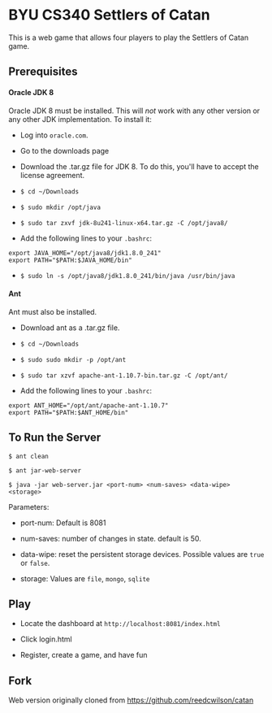 # BYU CS340 Settlers of Catan

This is a web game that allows four players to play the Settlers of Catan game.

## Prerequisites

#### Oracle JDK 8

Oracle JDK 8 must be installed. This will *not* work with any other version or any other JDK implementation. To install it:

* Log into ```oracle.com```.

* Go to the downloads page

* Download the .tar.gz file for JDK 8. To do this, you'll have to accept the license agreement.

* ```$ cd ~/Downloads```

* ```$ sudo mkdir /opt/java```

* ```$ sudo tar zxvf jdk-8u241-linux-x64.tar.gz -C /opt/java8/```

* Add the following lines to your ```.bashrc```:

```
export JAVA_HOME="/opt/java8/jdk1.8.0_241"
export PATH="$PATH:$JAVA_HOME/bin"
```

* ```$ sudo ln -s /opt/java8/jdk1.8.0_241/bin/java /usr/bin/java```

#### Ant

Ant must also be installed.

* Download ant as a .tar.gz file.

* ```$ cd ~/Downloads```

* ```$ sudo sudo mkdir -p /opt/ant```

* ```$ sudo tar xzvf apache-ant-1.10.7-bin.tar.gz -C /opt/ant/```

* Add the following lines to your ```.bashrc```:

```
export ANT_HOME="/opt/ant/apache-ant-1.10.7"
export PATH="$PATH:$ANT_HOME/bin"
```

## To Run the Server

```$ ant clean```

```$ ant jar-web-server```

```$ java -jar web-server.jar <port-num> <num-saves> <data-wipe> <storage>```

Parameters:

* port-num: Default is 8081

* num-saves: number of changes in state. default is 50.

* data-wipe: reset the persistent storage devices. Possible values are ```true``` or ```false```.

* storage: Values are ```file```, ```mongo```, ```sqlite```

## Play

* Locate the dashboard at `http://localhost:8081/index.html`

* Click login.html

* Register, create a game, and have fun

## Fork

Web version originally cloned from https://github.com/reedcwilson/catan
